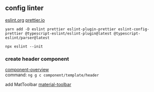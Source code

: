 ## config linter

[eslint.org](https://eslint.org/docs/latest/use/configure/)
[prettier.io](https://prettier.io/docs/en/configuration.html)

`yarn add -D eslint prettier eslint-plugin-prettier eslint-config-prettier @typescript-eslint/eslint-plugin@latest @typescript-eslint/parser@latest`

`npx eslint --init`

### create header component

[component-overview](https://angular.io/guide/component-overview)  
command:
`ng g c component/template/header`

add MatToolbar
[material-toolbar](https://material.angular.io/components/toolbar/overview)
